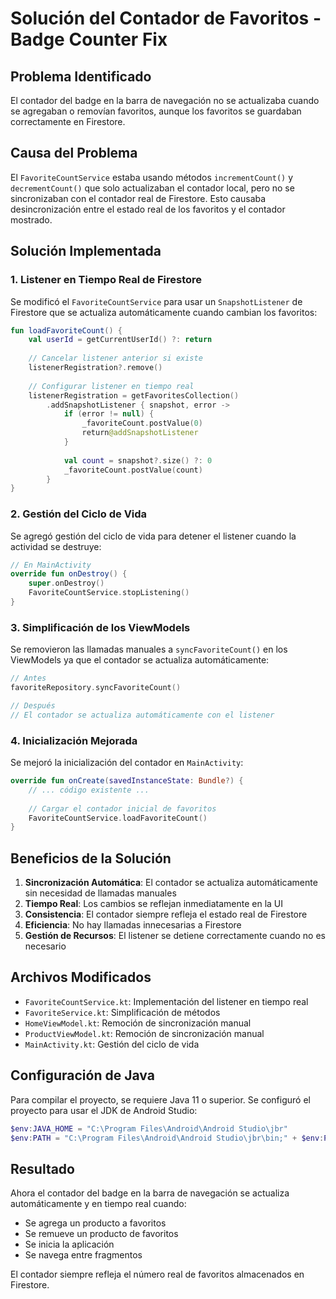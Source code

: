 # Solución del Contador de Favoritos - Badge Counter Fix

## Problema Identificado

El contador del badge en la barra de navegación no se actualizaba cuando se agregaban o removían favoritos, aunque los favoritos se guardaban correctamente en Firestore.

## Causa del Problema

El `FavoriteCountService` estaba usando métodos `incrementCount()` y `decrementCount()` que solo actualizaban el contador local, pero no se sincronizaban con el contador real de Firestore. Esto causaba desincronización entre el estado real de los favoritos y el contador mostrado.

## Solución Implementada

### 1. Listener en Tiempo Real de Firestore

Se modificó el `FavoriteCountService` para usar un `SnapshotListener` de Firestore que se actualiza automáticamente cuando cambian los favoritos:

```kotlin
fun loadFavoriteCount() {
    val userId = getCurrentUserId() ?: return
    
    // Cancelar listener anterior si existe
    listenerRegistration?.remove()
    
    // Configurar listener en tiempo real
    listenerRegistration = getFavoritesCollection()
        .addSnapshotListener { snapshot, error ->
            if (error != null) {
                _favoriteCount.postValue(0)
                return@addSnapshotListener
            }
            
            val count = snapshot?.size() ?: 0
            _favoriteCount.postValue(count)
        }
}
```

### 2. Gestión del Ciclo de Vida

Se agregó gestión del ciclo de vida para detener el listener cuando la actividad se destruye:

```kotlin
// En MainActivity
override fun onDestroy() {
    super.onDestroy()
    FavoriteCountService.stopListening()
}
```

### 3. Simplificación de los ViewModels

Se removieron las llamadas manuales a `syncFavoriteCount()` en los ViewModels ya que el contador se actualiza automáticamente:

```kotlin
// Antes
favoriteRepository.syncFavoriteCount()

// Después
// El contador se actualiza automáticamente con el listener
```

### 4. Inicialización Mejorada

Se mejoró la inicialización del contador en `MainActivity`:

```kotlin
override fun onCreate(savedInstanceState: Bundle?) {
    // ... código existente ...
    
    // Cargar el contador inicial de favoritos
    FavoriteCountService.loadFavoriteCount()
}
```

## Beneficios de la Solución

1. **Sincronización Automática**: El contador se actualiza automáticamente sin necesidad de llamadas manuales
2. **Tiempo Real**: Los cambios se reflejan inmediatamente en la UI
3. **Consistencia**: El contador siempre refleja el estado real de Firestore
4. **Eficiencia**: No hay llamadas innecesarias a Firestore
5. **Gestión de Recursos**: El listener se detiene correctamente cuando no es necesario

## Archivos Modificados

- `FavoriteCountService.kt`: Implementación del listener en tiempo real
- `FavoriteService.kt`: Simplificación de métodos
- `HomeViewModel.kt`: Remoción de sincronización manual
- `ProductViewModel.kt`: Remoción de sincronización manual
- `MainActivity.kt`: Gestión del ciclo de vida

## Configuración de Java

Para compilar el proyecto, se requiere Java 11 o superior. Se configuró el proyecto para usar el JDK de Android Studio:

```powershell
$env:JAVA_HOME = "C:\Program Files\Android\Android Studio\jbr"
$env:PATH = "C:\Program Files\Android\Android Studio\jbr\bin;" + $env:PATH
```

## Resultado

Ahora el contador del badge en la barra de navegación se actualiza automáticamente y en tiempo real cuando:
- Se agrega un producto a favoritos
- Se remueve un producto de favoritos
- Se inicia la aplicación
- Se navega entre fragmentos

El contador siempre refleja el número real de favoritos almacenados en Firestore. 